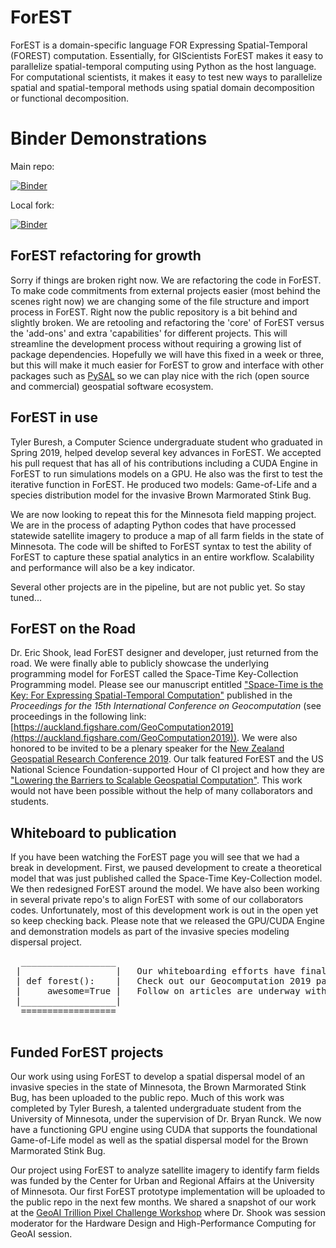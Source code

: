 # ForEST
ForEST is a domain-specific language FOR Expressing Spatial-Temporal (FOREST) computation. Essentially, for GIScientists ForEST makes it easy to parallelize spatial-temporal computing using Python as the host language. For computational scientists, it makes it easy to test new ways to parallelize spatial and spatial-temporal methods using spatial domain decomposition or functional decomposition. 

#  Binder Demonstrations
Main repo:

[![Binder](https://mybinder.org/badge_logo.svg)](https://mybinder.org/v2/gh/eshook/Forest/master)

Local fork:

[![Binder](https://mybinder.org/badge_logo.svg)](https://mybinder.org/v2/gh/AdamStank/Forest/master)

## ForEST refactoring for growth
Sorry if things are broken right now. We are refactoring the code in ForEST. To make code commitments from external projects easier (most behind the scenes right now) we are changing some of the file structure and import process in ForEST. Right now the public repository is a bit behind and slightly broken. We are retooling and refactoring the 'core' of ForEST versus the 'add-ons' and extra 'capabilities' for different projects. This will streamline the development process without requiring a growing list of package dependencies. Hopefully we will have this fixed in a week or three, but this will make it much easier for ForEST to grow and interface with other packages such as [PySAL](https://pysal.readthedocs.io/en/latest/) so we can play nice with the rich (open source and commercial) geospatial software ecosystem.

## ForEST in use
Tyler Buresh, a Computer Science undergraduate student who graduated in Spring 2019, helped develop several key advances in ForEST. We accepted his pull request that has all of his contributions including a CUDA Engine in ForEST to run simulations models on a GPU. He also was the first to test the iterative function in ForEST. He produced two models: Game-of-Life and a species distribution model for the invasive Brown Marmorated Stink Bug.

We are now looking to repeat this for the Minnesota field mapping project. We are in the process of adapting Python codes that have processed statewide satellite imagery to produce a map of all farm fields in the state of Minnesota. The code will be shifted to ForEST syntax to test the ability of ForEST to capture these spatial analytics in an entire workflow. Scalability and performance will also be a key indicator.

Several other projects are in the pipeline, but are not public yet. So stay tuned...

## ForEST on the Road

Dr. Eric Shook, lead ForEST designer and developer, just returned from the road. We were finally able to publicly showcase the underlying programming model for ForEST called the Space-Time Key-Collection Programming model. Please see our manuscript entitled ["Space-Time is the Key: For Expressing Spatial-Temporal Computation"](https://auckland.figshare.com/articles/Space-Time_is_the_Key_For_Expressing_Spatial-Temporal_Computing/9870416) published in the *Proceedings for the 15th International Conference on Geocomputation* (see proceedings in the following link: [https://auckland.figshare.com/GeoComputation2019](https://auckland.figshare.com/GeoComputation2019)). We were also honored to be invited to be a plenary speaker for the [New Zealand Geospatial Research Conference 2019](https://geospatial.ac.nz/nzgrc-2019/). Our talk featured ForEST and the US National Science Foundation-supported Hour of CI project and how they are ["Lowering the Barriers to Scalable Geospatial Computation"](https://geospatial.ac.nz/nzgrc-2019-abstracts/#EricShook). This work would not have been possible without the help of many collaborators and students. 

## Whiteboard to publication
If you have been watching the ForEST page you will see that we had a break in development. First, we paused development to create a theoretical model that was just published called the Space-Time Key-Collection model. We then redesigned ForEST around the model. We have also been working in several private repo's to align ForEST with some of our collaborators codes. Unfortunately, most of this development work is out in the open yet so keep checking back. Please note that we released the GPU/CUDA Engine and demonstration models as part of the invasive species modeling dispersal project.

<pre>
  __________________    
 |                  |   Our whiteboarding efforts have finally been published!
 | def forest():    |   Check out our Geocomputation 2019 paper for highlights.
 |     awesome=True |   Follow on articles are underway with even more details.
 |__________________|   
  ==================
 </pre>

## Funded ForEST projects
Our work using using ForEST to develop a spatial dispersal model of an invasive species in the state of Minnesota, the Brown Marmorated Stink Bug, has been uploaded to the public repo. Much of this work was completed by Tyler Buresh, a talented undergraduate student from the University of Minnesota, under the supervision of Dr. Bryan Runck. We now have a functioning GPU engine using CUDA that supports the foundational Game-of-Life model as well as the spatial dispersal model for the Brown Marmorated Stink Bug.

Our project  using ForEST to analyze satellite imagery to identify farm fields was funded by the Center for Urban and Regional Affairs at the University of Minnesota. Our first ForEST prototype implementation will be uploaded to the public repo in the next few months. We shared a snapshot of our work at the [GeoAI Trillion Pixel Challenge Workshop](https://geoai.ornl.gov/trillion-pixel/) where Dr. Shook was session moderator for the Hardware Design and High-Performance Computing for GeoAI session.
